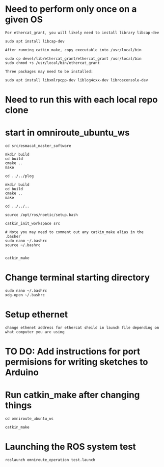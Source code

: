# Need to perform only once on a given OS
```
For ethercat_grant, you will likely need to install library libcap-dev

sudo apt install libcap-dev

After running catkin_make, copy executable into /usr/local/bin

sudo cp devel/lib/ethercat_grant/ethercat_grant /usr/local/bin
sudo chmod +s /usr/local/bin/ethercat_grant

Three packages may need to be installed:

sudo apt install libxmlrpcpp-dev liblog4cxx-dev librosconsole-dev
```

# Need to run this with each local repo clone
# start in omniroute_ubuntu_ws

```
cd src/esmacat_master_software

mkdir build
cd build
cmake ..
make

cd ../../plog

mkdir build
cd build
cmake ..
make

cd ../../..

source /opt/ros/noetic/setup.bash

catkin_init_workspace src

# Note you may need to comment out any catkin_make alias in the .basher
sudo nano ~/.bashrc 
source ~/.bashrc


catkin_make
```

# Change terminal starting directory

```
sudo nano ~/.bashrc
xdg-open ~/.bashrc
```

# Setup ethernet
```
change ethenet address for ethercat sheild in launch file depending on what computer you are using
```
# TO DO: Add instructions for port permisions for writing sketches to Arduino

# Run catkin_make after changing things
```
cd omniroute_ubuntu_ws

catkin_make
```

# Launching the ROS system test
```
roslaunch omniroute_operation test.launch
```
```